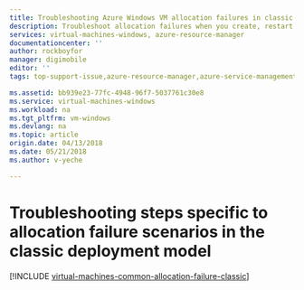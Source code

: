 ```yaml
---
title: Troubleshooting Azure Windows VM allocation failures in classic deployment model| Azure
description: Troubleshoot allocation failures when you create, restart, or resize a classic Windows VM in Azure
services: virtual-machines-windows, azure-resource-manager
documentationcenter: ''
author: rockboyfor
manager: digimobile
editor: ''
tags: top-support-issue,azure-resource-manager,azure-service-management

ms.assetid: bb939e23-77fc-4948-96f7-5037761c30e8
ms.service: virtual-machines-windows
ms.workload: na
ms.tgt_pltfrm: vm-windows
ms.devlang: na
ms.topic: article
origin.date: 04/13/2018
ms.date: 05/21/2018
ms.author: v-yeche

---
```

# Troubleshooting steps specific to allocation failure scenarios in the classic deployment model

[!INCLUDE [virtual-machines-common-allocation-failure-classic](../../../includes/virtual-machines-common-allocation-failure-classic.md)]

<!-- Update_Description: new articles on allocation failure classic -->
<!--ms.date: 05/21/2018-->